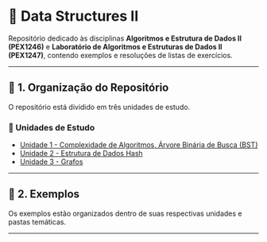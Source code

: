 # 📂 Data Structures II

Repositório dedicado às disciplinas **Algoritmos e Estrutura de Dados II (PEX1246)** e **Laboratório de Algoritmos e Estruturas de Dados II (PEX1247)**, contendo exemplos e resoluções de listas de exercícios.


---

## 📌 1. Organização do Repositório
O repositório está dividido em três unidades de estudo.

### 📖 Unidades de Estudo
- [Unidade 1 - Complexidade de Algoritmos, Árvore Binária de Busca (BST)](./U1/)
- [Unidade 2 - Estrutura de Dados Hash](./U2/)
- [Unidade 3 - Grafos](./U3/)

---

## 📝 2. Exemplos
Os exemplos estão organizados dentro de suas respectivas unidades e pastas temáticas.

---

